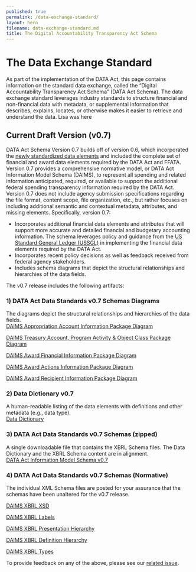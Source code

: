 ```yaml
---
published: true
permalink: /data-exchange-standard/
layout: hero
filename: data-exchange-standard.md
title: The Digital Accountability Transparency Act Schema
---
```

# The Data Exchange Standard

As part of the implementation of the DATA Act, this page contains information on the standard data exchange, called the “Digital Accountability Transparency Act Schema” (DATA Act Schema). The data exchange standard leverages industry standards to structure financial and non-financial data with metadata, or supplemental information that describes, explains, locates, or otherwise makes it easier to retrieve and understand the data. Lisa was here


## Current Draft Version (v0.7)

DATA Act Schema Version 0.7 builds off of version 0.6, which incorporated the [newly standardized data elements](https://max.gov/maxportal/assets/public/offm/DataStandardsFinal.htm) and included the complete set of financial and award data elements required by the DATA Act and FFATA.  Version 0.7 provides a comprehensive normative model, or DATA Act Information Model Schema (DAIMS), to represent all spending and related information anticipated, required, or available to support the additional federal spending transparency information required by the DATA Act.  Version 0.7 does not include agency submission specifications regarding the file format, content scope, file organization, etc., but rather focuses on including additional semantic and contextual metadata, attributes, and missing elements. Specifically, version 0.7:

* Incorporates additional financial data elements and attributes that will support more accurate and detailed financial and budgetary accounting information.  The schema leverages policy and guidance from the [US Standard General Ledger (USSGL)](https://www.fiscal.treasury.gov/fsreports/ref/ussgl/ussgl_home.htm) in implementing the financial data elements required by the DATA Act.
* Incorporates recent policy decisions as well as feedback received from federal agency stakeholders.
* Includes schema diagrams that depict the structural relationships and hierarchies of the data fields.



The v0.7 release includes the following artifacts:

### 1) DATA Act Data Standards v0.7 Schemas Diagrams

The diagrams depict the structural relationships and hierarchies of the data fields.
<br />
<a href="{{ site.baseurl }}/assets/docs/DAIMS_Diagram-PackageA_v0.7.pdf" title="DAIMS Appropriation Account Information Package Diagram
">DAIMS Appropriation Account Information Package Diagram
</a>

<a href="{{ site.baseurl }}/assets/docs/DAIMS_Diagram-PackageB_v0.7.pdf" title="DAIMS Treasury Account, Program Activity & Object Class Package Diagram
">DAIMS Treasury Account, Program Activity & Object Class Package Diagram
</a>

<a href="{{ site.baseurl }}/assets/docs/DAIMS_Diagram-PackageC_v0.7.pdf" title="DAIMS Award Financial Information Package Diagram
">DAIMS Award Financial Information Package Diagram
</a>

<a href="{{ site.baseurl }}/assets/docs/DAIMS_Diagram-PackageD_v0.7.pdf" title="DAIMS Award Actions Information Package Diagram
">DAIMS Award Actions Information Package Diagram
</a>

<a href="{{ site.baseurl }}/assets/docs/DAIMS_Diagram-PackageE_v0.7.pdf" title="DAIMS Award Recipient Information Package Diagram
">DAIMS Award Recipient Information Package Diagram
</a>




### 2) Data Dictionary v0.7

A human-readable listing of the data elements with definitions and other metadata (e.g., data type).  
<a href="{{ site.baseurl }}/dictionary/" title="DATA Act Data Dictionary">Data Dictionary</a>

### 3) DATA Act Data Standards v0.7 Schemas (zipped)

A single downloadable file that contains the XBRL Schema files. The Data Dictionary and the XBRL Schema content are in alignment.<br />
<a href="{{ site.baseurl }}/schema/daims/DATA_Act_Schema_v0.7.zip" title="DATA Act Schema v0.7">DATA Act Information Model Schema v0.7</a>

### 4) DATA Act Data Standards v0.7 Schemas (Normative)

The individual XML Schema files are posted for your assurance that the schemas have been unaltered for the v0.7 release.

<a href="{{ site.baseurl }}/schema/daims/treas-20151231.xsd" title="DAIMS XBRL XSD">DAIMS XBRL XSD</a>

<a href="{{ site.baseurl }}/schema/daims/treas-20151231_lab.xml" title="DAIMS XBRL Labels">DAIMS XBRL Labels</a>

<a href="{{ site.baseurl }}/schema/daims/treas-20151231_pre.xml" title="DAIMS XBRL Presentation Hierarchy">DAIMS XBRL Presentation Hierarchy</a>

<a href="{{ site.baseurl }}/schema/daims/treas-20151231_def.xml" title="DAIMS XBRL Definition Hierarchy">DAIMS XBRL Definition Hierarchy</a>

<a href="{{ site.baseurl }}/schema/daims/treasury-fiscal-service-2015-12-31.xsd
" title="DAIMS XBRL Types">DAIMS XBRL Types</a>




To provide feedback on any of the above, please see our [related issue](https://github.com/fedspendingtransparency/fedspendingtransparency.github.io/issues/126).
